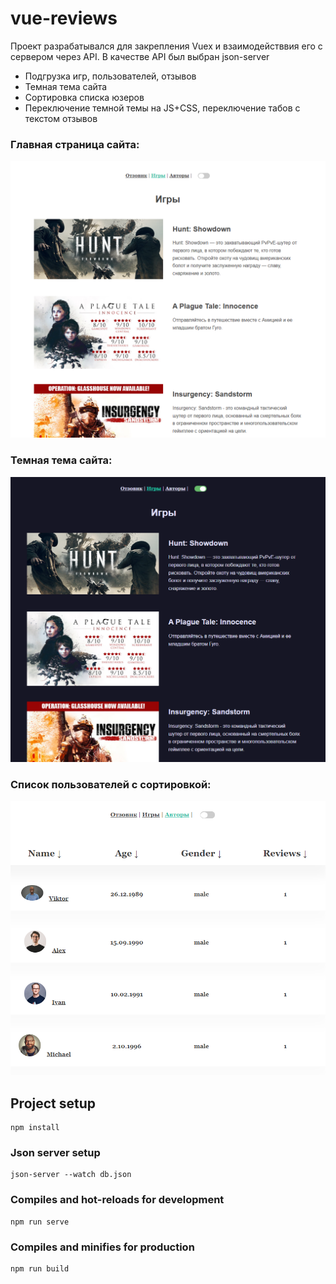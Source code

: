 # vue-reviews

Проект разрабатывался для закрепления Vuex и взаимодействвия его с сервером через API. В качестве API был выбран json-server

- Подгрузка игр, пользователей, отзывов
- Темная тема сайта
- Сортировка списка юзеров
- Переключение темной темы на JS+CSS, переключение табов с текстом отзывов


### Главная страница сайта:
![Alt-текст](https://github.com/genkoshkarev/vue-reviews/blob/main/screen_1.PNG?raw=true "Главная страница сайта")


### Темная тема сайта:
![Alt-текст](https://github.com/genkoshkarev/vue-reviews/blob/main/screen_2.PNG?raw=true "Темная тема сайта")


### Список пользователей с сортировкой:
![Alt-текст](https://github.com/genkoshkarev/vue-reviews/blob/main/screen_3.PNG?raw=true "Список пользователей с сортировкой")


## Project setup

```
npm install
```

### Json server setup

```
json-server --watch db.json
```

### Compiles and hot-reloads for development

```
npm run serve
```

### Compiles and minifies for production

```
npm run build
```
